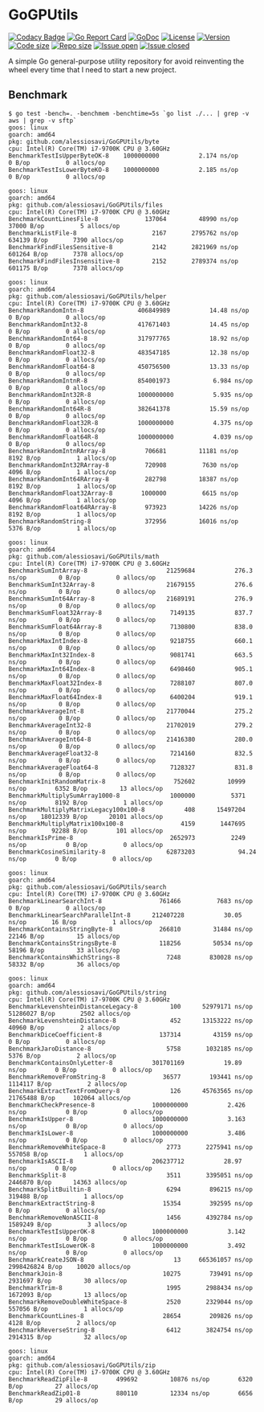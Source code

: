 # GoGPUtils

[![Codacy Badge](https://api.codacy.com/project/badge/Grade/86513a2282374f87a813110db86f018b)](https://www.codacy.com/manual/alessiosavi/GoGPUtils?utm_source=github.com&amp;utm_medium=referral&amp;utm_content=alessiosavi/GoGPUtils&amp;utm_campaign=Badge_Grade)
[![Go Report Card](https://goreportcard.com/badge/github.com/alessiosavi/GoGPUtils)](https://goreportcard.com/report/github.com/alessiosavi/GoGPUtils) [![GoDoc](https://godoc.org/github.com/alessiosavi/GoGPUtils?status.svg)](https://godoc.org/github.com/alessiosavi/GoGPUtils) [![License](https://img.shields.io/github/license/alessiosavi/GoGPUtils)](https://img.shields.io/github/license/alessiosavi/GoGPUtils) [![Version](https://img.shields.io/github/v/tag/alessiosavi/GoGPUtils)](https://img.shields.io/github/v/tag/alessiosavi/GoGPUtils) [![Code size](https://img.shields.io/github/languages/code-size/alessiosavi/GoGPUtils)](https://img.shields.io/github/languages/code-size/alessiosavi/GoGPUtils) [![Repo size](https://img.shields.io/github/repo-size/alessiosavi/GoGPUtils)](https://img.shields.io/github/repo-size/alessiosavi/GoGPUtils) [![Issue open](https://img.shields.io/github/issues/alessiosavi/GoGPUtils)](https://img.shields.io/github/issues/alessiosavi/GoGPUtils)
[![Issue closed](https://img.shields.io/github/issues-closed/alessiosavi/GoGPUtils)](https://img.shields.io/github/issues-closed/alessiosavi/GoGPUtils)

A simple Go general-purpose utility repository for avoid reinventing the wheel every time that I need to start a new
project.

## Benchmark

```text
$ go test -bench=. -benchmem -benchtime=5s `go list ./... | grep -v aws | grep -v sftp`
goos: linux
goarch: amd64
pkg: github.com/alessiosavi/GoGPUtils/byte
cpu: Intel(R) Core(TM) i7-9700K CPU @ 3.60GHz
BenchmarkTestIsUpperByteOK-8   	1000000000	         2.174 ns/op	       0 B/op	       0 allocs/op
BenchmarkTestIsLowerByteKO-8   	1000000000	         2.185 ns/op	       0 B/op	       0 allocs/op

goos: linux
goarch: amd64
pkg: github.com/alessiosavi/GoGPUtils/files
cpu: Intel(R) Core(TM) i7-9700K CPU @ 3.60GHz
BenchmarkCountLinesFile-8         	  137064	     48990 ns/op	   37000 B/op	       5 allocs/op
BenchmarkListFile-8               	    2167	   2795762 ns/op	  634139 B/op	    7390 allocs/op
BenchmarkFindFilesSensitive-8     	    2142	   2821969 ns/op	  601264 B/op	    7378 allocs/op
BenchmarkFindFilesInsensitive-8   	    2152	   2789374 ns/op	  601175 B/op	    7378 allocs/op

goos: linux
goarch: amd64
pkg: github.com/alessiosavi/GoGPUtils/helper
cpu: Intel(R) Core(TM) i7-9700K CPU @ 3.60GHz
BenchmarkRandomIntn-8            	406849989	        14.48 ns/op	       0 B/op	       0 allocs/op
BenchmarkRandomInt32-8           	417671403	        14.45 ns/op	       0 B/op	       0 allocs/op
BenchmarkRandomInt64-8           	317977765	        18.92 ns/op	       0 B/op	       0 allocs/op
BenchmarkRandomFloat32-8         	483547185	        12.38 ns/op	       0 B/op	       0 allocs/op
BenchmarkRandomFloat64-8         	450756500	        13.33 ns/op	       0 B/op	       0 allocs/op
BenchmarkRandomIntnR-8           	854001973	         6.984 ns/op	       0 B/op	       0 allocs/op
BenchmarkRandomInt32R-8          	1000000000	         5.935 ns/op	       0 B/op	       0 allocs/op
BenchmarkRandomInt64R-8          	382641378	        15.59 ns/op	       0 B/op	       0 allocs/op
BenchmarkRandomFloat32R-8        	1000000000	         4.375 ns/op	       0 B/op	       0 allocs/op
BenchmarkRandomFloat64R-8        	1000000000	         4.039 ns/op	       0 B/op	       0 allocs/op
BenchmarkRandomIntnRArray-8      	  706681	     11181 ns/op	    8192 B/op	       1 allocs/op
BenchmarkRandomInt32RArray-8     	  720908	      7630 ns/op	    4096 B/op	       1 allocs/op
BenchmarkRandomInt64RArray-8     	  282798	     18387 ns/op	    8192 B/op	       1 allocs/op
BenchmarkRandomFloat32Array-8    	 1000000	      6615 ns/op	    4096 B/op	       1 allocs/op
BenchmarkRandomFloat64RArray-8   	  973923	     14226 ns/op	    8192 B/op	       1 allocs/op
BenchmarkRandomString-8          	  372956	     16016 ns/op	    5376 B/op	       1 allocs/op

goos: linux
goarch: amd64
pkg: github.com/alessiosavi/GoGPUtils/math
cpu: Intel(R) Core(TM) i7-9700K CPU @ 3.60GHz
BenchmarkSumIntArray-8                   	21259684	       276.3 ns/op	       0 B/op	       0 allocs/op
BenchmarkSumInt32Array-8                 	21679155	       276.6 ns/op	       0 B/op	       0 allocs/op
BenchmarkSumInt64Array-8                 	21689191	       276.9 ns/op	       0 B/op	       0 allocs/op
BenchmarkSumFloat32Array-8               	 7149135	       837.7 ns/op	       0 B/op	       0 allocs/op
BenchmarkSumFloat64Array-8               	 7130800	       838.0 ns/op	       0 B/op	       0 allocs/op
BenchmarkMaxIntIndex-8                   	 9218755	       660.1 ns/op	       0 B/op	       0 allocs/op
BenchmarkMaxInt32Index-8                 	 9081741	       663.5 ns/op	       0 B/op	       0 allocs/op
BenchmarkMaxInt64Index-8                 	 6498460	       905.1 ns/op	       0 B/op	       0 allocs/op
BenchmarkMaxFloat32Index-8               	 7288107	       807.0 ns/op	       0 B/op	       0 allocs/op
BenchmarkMaxFloat64Index-8               	 6400204	       919.1 ns/op	       0 B/op	       0 allocs/op
BenchmarkAverageInt-8                    	21770044	       275.2 ns/op	       0 B/op	       0 allocs/op
BenchmarkAverageInt32-8                  	21702019	       279.2 ns/op	       0 B/op	       0 allocs/op
BenchmarkAverageInt64-8                  	21416380	       280.0 ns/op	       0 B/op	       0 allocs/op
BenchmarkAverageFloat32-8                	 7214160	       832.5 ns/op	       0 B/op	       0 allocs/op
BenchmarkAverageFloat64-8                	 7128327	       831.8 ns/op	       0 B/op	       0 allocs/op
BenchmarkInitRandomMatrix-8              	  752602	     10999 ns/op	    6352 B/op	      13 allocs/op
BenchmarkMultiplySumArray1000-8          	 1000000	      5371 ns/op	    8192 B/op	       1 allocs/op
BenchmarkMultiplyMatrixLegacy100x100-8   	     408	  15497204 ns/op	18012339 B/op	   20101 allocs/op
BenchmarkMultiplyMatrix100x100-8         	    4159	   1447695 ns/op	   92288 B/op	     101 allocs/op
BenchmarkIsPrime-8                       	 2652973	      2249 ns/op	       0 B/op	       0 allocs/op
BenchmarkCosineSimilarity-8              	62873203	        94.24 ns/op	       0 B/op	       0 allocs/op

goos: linux
goarch: amd64
pkg: github.com/alessiosavi/GoGPUtils/search
cpu: Intel(R) Core(TM) i7-9700K CPU @ 3.60GHz
BenchmarkLinearSearchInt-8           	  761466	      7683 ns/op	       0 B/op	       0 allocs/op
BenchmarkLinearSearchParallelInt-8   	212407228	        30.05 ns/op	      16 B/op	       1 allocs/op
BenchmarkContainsStringByte-8        	  266810	     31484 ns/op	   22146 B/op	      15 allocs/op
BenchmarkContainsStringsByte-8       	  118256	     50534 ns/op	   58196 B/op	      33 allocs/op
BenchmarkContainsWhichStrings-8      	    7248	    830028 ns/op	   58332 B/op	      36 allocs/op

goos: linux
goarch: amd64
pkg: github.com/alessiosavi/GoGPUtils/string
cpu: Intel(R) Core(TM) i7-9700K CPU @ 3.60GHz
BenchmarkLevenshteinDistanceLegacy-8   	     100	  52979171 ns/op	51286027 B/op	    2502 allocs/op
BenchmarkLevenshteinDistance-8         	     452	  13153222 ns/op	   40960 B/op	       2 allocs/op
BenchmarkDiceCoefficient-8             	  137314	     43159 ns/op	       0 B/op	       0 allocs/op
BenchmarkJaroDistance-8                	    5758	   1032185 ns/op	    5376 B/op	       2 allocs/op
BenchmarkContainsOnlyLetter-8          	301701169	        19.89 ns/op	       0 B/op	       0 allocs/op
BenchmarkRemoveFromString-8            	   36577	    193441 ns/op	 1114117 B/op	       2 allocs/op
BenchmarkExtractTextFromQuery-8        	     126	  45763565 ns/op	21765488 B/op	  102064 allocs/op
BenchmarkCheckPresence-8               	1000000000	         2.426 ns/op	       0 B/op	       0 allocs/op
BenchmarkIsUpper-8                     	1000000000	         3.163 ns/op	       0 B/op	       0 allocs/op
BenchmarkIsLower-8                     	1000000000	         3.486 ns/op	       0 B/op	       0 allocs/op
BenchmarkRemoveWhiteSpace-8            	    2773	   2275941 ns/op	  557058 B/op	       1 allocs/op
BenchmarkIsASCII-8                     	206237712	        28.97 ns/op	       0 B/op	       0 allocs/op
BenchmarkSplit-8                       	    3511	   3395051 ns/op	 2446870 B/op	   14363 allocs/op
BenchmarkSplitBuiltin-8                	    6294	    896215 ns/op	  319488 B/op	       1 allocs/op
BenchmarkExtractString-8               	   15354	    392595 ns/op	       0 B/op	       0 allocs/op
BenchmarkRemoveNonASCII-8              	    1456	   4392784 ns/op	 1589249 B/op	       3 allocs/op
BenchmarkTestIsUpperOK-8               	1000000000	         3.142 ns/op	       0 B/op	       0 allocs/op
BenchmarkTestIsLowerOK-8               	1000000000	         3.492 ns/op	       0 B/op	       0 allocs/op
BenchmarkCreateJSON-8                  	      13	 665361057 ns/op	2998426824 B/op	   10020 allocs/op
BenchmarkJoin-8                        	   10275	    739491 ns/op	 2931697 B/op	      30 allocs/op
BenchmarkTrim-8                        	    1995	   2988434 ns/op	 1672093 B/op	      13 allocs/op
BenchmarkRemoveDoubleWhiteSpace-8      	    2520	   2329044 ns/op	  557056 B/op	       1 allocs/op
BenchmarkCountLines-8                  	   28654	    209826 ns/op	    4128 B/op	       2 allocs/op
BenchmarkReverseString-8               	    6412	   3824754 ns/op	 2914315 B/op	      32 allocs/op

goos: linux
goarch: amd64
pkg: github.com/alessiosavi/GoGPUtils/zip
cpu: Intel(R) Core(TM) i7-9700K CPU @ 3.60GHz
BenchmarkReadZipFile-8   	  499692	     10876 ns/op	    6320 B/op	      27 allocs/op
BenchmarkReadZip01-8     	  880110	     12334 ns/op	    6656 B/op	      29 allocs/op
```
